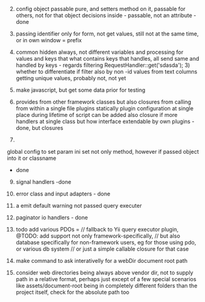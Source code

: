 2) config object passable pure, and setters method on it, passable for others,
not for that object decisions inside - passable, not an attribute - done


4) passing identifier only for form, not get values, still not at the same time, or in own
window = prefix


5) common hidden always, not different variables and processing for values and keys that
what contains keys that handles, all send same and handled by keys - regards filtering
RequestHandler::get('sdasda'); 3) whether to differentiate if filter also by non -id values from text columns
                               getting unique values, probably not, not yet

6) make javascript, but get some data prior for testing

7) provides from other framework classes but also closures from calling from within a single file
plugins
 statically plugin configuration at single place during lifetime of script
 can be added also closure if more handlers at single class but how interface
 extendable by own plugins - done, but closures


8)
global config to set param ini set not only method, however if passed object into it or classname
- done

9) signal handlers -done

10) error class and input adapters - done

11) a emit default  warning not passed query executer

12) paginator io handlers - done

13) todo add various PDOs = // fallback to Yii query executor plugin, @TODO: add support not only framework-specifically,
                                    // but also database specifically for non-framework users, eg for those using pdo, or various db system
                                    // or just a simple callable closure for that case

14) make command to ask interativelly for a webDir document root path

15) consider web directories being always above vendor dir, not to supply path in a relative format, perhaps just except of a few
special scenarios like assets/document-root being in completely different folders than the project itself, check for the absolute path too
